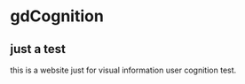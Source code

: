 # gdCognition

## just a test ##
this is a website just for visual information user cognition test.
